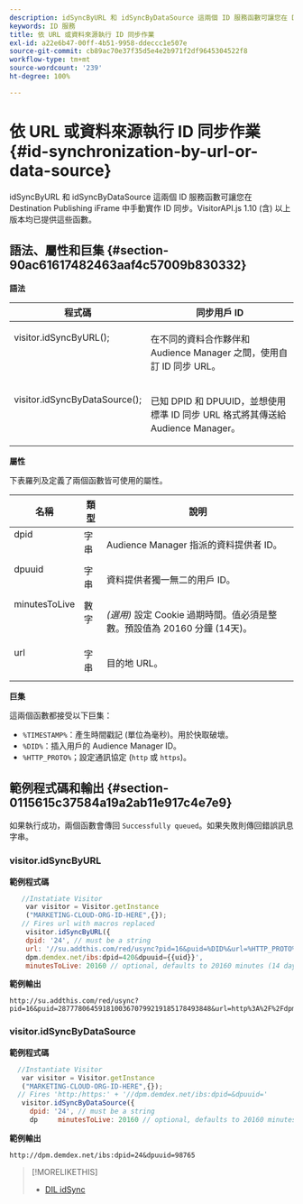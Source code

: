 ```yaml
---
description: idSyncByURL 和 idSyncByDataSource 這兩個 ID 服務函數可讓您在 Destination Publishing iFrame 中手動實作 ID 同步。VisitorAPI.js 1.10 (含) 以上版本均已提供這些函數。
keywords: ID 服務
title: 依 URL 或資料來源執行 ID 同步作業
exl-id: a22e6b47-00ff-4b51-9958-ddeccc1e507e
source-git-commit: cb89ac70e37f35d5e4e2b971f2df9645304522f8
workflow-type: tm+mt
source-wordcount: '239'
ht-degree: 100%

---
```


# 依 URL 或資料來源執行 ID 同步作業{#id-synchronization-by-url-or-data-source}

idSyncByURL 和 idSyncByDataSource 這兩個 ID 服務函數可讓您在 Destination Publishing iFrame 中手動實作 ID 同步。VisitorAPI.js 1.10 (含) 以上版本均已提供這些函數。

## 語法、屬性和巨集 {#section-90ac61617482463aaf4c57009b830332}

**語法**

<table id="table_ADC7501511914805A6A6B24B2DFEBA51"> 
 <thead> 
  <tr> 
   <th colname="col1" class="entry"> 程式碼 </th> 
   <th colname="col2" class="entry"> 同步用戶 ID </th> 
  </tr> 
 </thead>
 <tbody> 
  <tr valign="top"> 
   <td colname="col1"> <p> <span class="codeph"> visitor.idSyncByURL(); </span> </p> </td> 
   <td colname="col2"> <p>在不同的資料合作夥伴和 <span class="keyword">Audience Manager</span> 之間，使用自訂 ID 同步 URL。 </p> </td> 
  </tr> 
  <tr valign="top"> 
   <td colname="col1"> <p> <span class="codeph"> visitor.idSyncByDataSource(); </span> </p> </td> 
   <td colname="col2"> <p>已知 DPID 和 DPUUID，並想使用標準 ID 同步 URL 格式將其傳送給 <span class="keyword">Audience Manager</span>。 </p> <p></p> </td> 
  </tr> 
 </tbody> 
</table>

**屬性**

下表羅列及定義了兩個函數皆可使用的屬性。

<table id="table_5343BE784E694C67B09A0A8878CF8001"> 
 <thead> 
  <tr> 
   <th colname="col1" class="entry"> 名稱 </th> 
   <th colname="col2" class="entry"> 類型 </th> 
   <th colname="col3" class="entry"> 說明 </th> 
  </tr> 
 </thead>
 <tbody> 
  <tr valign="top"> 
   <td colname="col1"> <span class="codeph"> dpid </span> </td> 
   <td colname="col2"> 字串 </td> 
   <td colname="col3"> <p>Audience Manager 指派的資料提供者 ID。 </p> </td> 
  </tr> 
  <tr valign="top"> 
   <td colname="col1"> <span class="codeph"> dpuuid </span> </td> 
   <td colname="col2"> 字串 </td> 
   <td colname="col3"> <p>資料提供者獨一無二的用戶 ID。 </p> </td> 
  </tr> 
  <tr valign="top"> 
   <td colname="col1"> <span class="codeph"> minutesToLive </span> </td> 
   <td colname="col2"> 數字 </td> 
   <td colname="col3"> <p> <i>(選用)</i> 設定 Cookie 過期時間。值必須是整數。預設值為 20160 分鐘 (14天)。 </p> </td> 
  </tr> 
  <tr valign="top"> 
   <td colname="col1"> <span class="codeph"> url </span> </td> 
   <td colname="col2"> 字串 </td> 
   <td colname="col3"> <p>目的地 URL。 </p> </td> 
  </tr> 
 </tbody> 
</table>

**巨集**

這兩個函數都接受以下巨集：

* `%TIMESTAMP%`：產生時間戳記 (單位為毫秒)。用於快取破壞。
* `%DID%`：插入用戶的 Audience Manager ID。
* `%HTTP_PROTO%`；設定通訊協定 (`http` 或 `https`)。

## 範例程式碼和輸出 {#section-0115615c37584a19a2ab11e917c4e7e9}

如果執行成功，兩個函數會傳回 `Successfully queued`。如果失敗則傳回錯誤訊息字串。

### visitor.idSyncByURL

**範例程式碼**

```javascript
   //Instatiate Visitor
    var visitor = Visitor.getInstance
    ("MARKETING-CLOUD-ORG-ID-HERE",{}); 
   // Fires url with macros replaced 
    visitor.idSyncByURL({ 
    dpid: '24', // must be a string 
    url: '//su.addthis.com/red/usync?pid=16&puid=%DID%&url=%HTTP_PROTO%://
    dpm.demdex.net/ibs:dpid=420&dpuuid={{uid}}', 
    minutesToLive: 20160 // optional, defaults to 20160 minutes (14 days) });
```

**範例輸出**

```
http://su.addthis.com/red/usync?pid=16&puid=28777806459181003670799219185178493848&url=http%3A%2F%2Fdpm.demdex.net%2Fibs%3Adpid%3D420%26dpuuid%3D%7B%7Buid%7D%7D
```

### visitor.idSyncByDataSource

**範例程式碼**

```javascript
  //Instantiate Visitor
   var visitor = Visitor.getInstance
   ("MARKETING-CLOUD-ORG-ID-HERE",{}); 
  // Fires 'http:/https:' + '//dpm.demdex.net/ibs:dpid=&dpuuid='
   visitor.idSyncByDataSource({ 
     dpid: '24', // must be a string
     dp     minutesToLive: 20160 // optional, defaults to 20160 minutes (14 days) });
```

**範例輸出**

```
http://dpm.demdex.net/ibs:dpid=24&dpuuid=98765
```

>[!MORELIKETHIS]
>
>* [DIL idSync](https://experienceleague.adobe.com/docs/audience-manager/user-guide/dil-api/dil-instance-methods.html?lang=zh-Hant#idsync)

